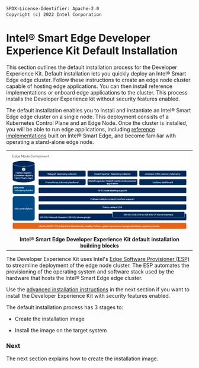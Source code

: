 ```text
SPDX-License-Identifier: Apache-2.0
Copyright (c) 2022 Intel Corporation
```

# Intel® Smart Edge Developer Experience Kit Default Installation

This section outlines the default installation process for the Developer Experience Kit. Default installation lets you quickly deploy an Intel® Smart Edge edge cluster. Follow these instructions to create an edge node cluster capable of hosting edge applications. You can then install reference implementations or onboard edge applications to the cluster.  This process installs the Developer Experience kit without security features enabled. 

The default installation enables you to install and instantiate an Intel® Smart Edge edge cluster on a single node. This deployment consists of a Kubernetes Control Plane and an Edge Node. Once the cluster is installed, you will be able to run edge applications, including [reference implementations](reference-implementations.md) built on Intel® Smart Edge, and become familiar with operating a stand-alone edge node.


|      |
| :--: |
| [![Smart Edge Developer Experience Kit - Edge Node Component Diagram](../../images/dek-component-diagram.png)](images/dek-component-diagram.png) |
| <b>Intel® Smart Edge Developer Experience Kit default installation building blocks</b>|

The Developer Experience Kit uses Intel's [Edge Software Provisioner (ESP)](https://github.com/intel/Edge-Software-Provisioner) to streamline deployment of the edge node cluster. The ESP automates the provisioning of the operating system and software stack used by the hardware that hosts the Intel® Smart Edge edge cluster. 


Use the [advanced installation instructions](experience-kits/developer-experience-kit-advanced-install.md) in the next section if you want to install the Developer Experience Kit with security features enabled.

The default installation process has 3 stages to:

- Create the installation image

- Install the image on the target system

### Next

The next section explains how to create the installation image. 

